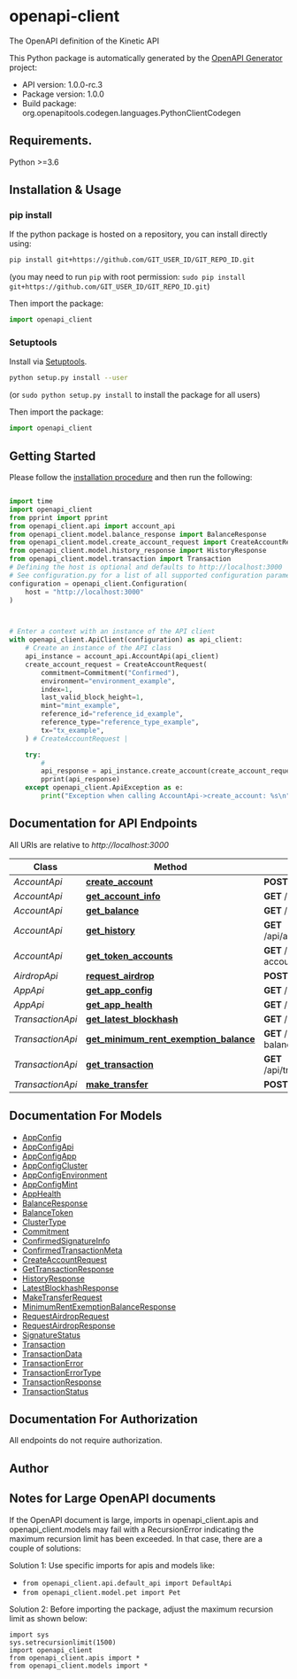 # openapi-client
The OpenAPI definition of the Kinetic API

This Python package is automatically generated by the [OpenAPI Generator](https://openapi-generator.tech) project:

- API version: 1.0.0-rc.3
- Package version: 1.0.0
- Build package: org.openapitools.codegen.languages.PythonClientCodegen

## Requirements.

Python >=3.6

## Installation & Usage
### pip install

If the python package is hosted on a repository, you can install directly using:

```sh
pip install git+https://github.com/GIT_USER_ID/GIT_REPO_ID.git
```
(you may need to run `pip` with root permission: `sudo pip install git+https://github.com/GIT_USER_ID/GIT_REPO_ID.git`)

Then import the package:
```python
import openapi_client
```

### Setuptools

Install via [Setuptools](http://pypi.python.org/pypi/setuptools).

```sh
python setup.py install --user
```
(or `sudo python setup.py install` to install the package for all users)

Then import the package:
```python
import openapi_client
```

## Getting Started

Please follow the [installation procedure](#installation--usage) and then run the following:

```python

import time
import openapi_client
from pprint import pprint
from openapi_client.api import account_api
from openapi_client.model.balance_response import BalanceResponse
from openapi_client.model.create_account_request import CreateAccountRequest
from openapi_client.model.history_response import HistoryResponse
from openapi_client.model.transaction import Transaction
# Defining the host is optional and defaults to http://localhost:3000
# See configuration.py for a list of all supported configuration parameters.
configuration = openapi_client.Configuration(
    host = "http://localhost:3000"
)



# Enter a context with an instance of the API client
with openapi_client.ApiClient(configuration) as api_client:
    # Create an instance of the API class
    api_instance = account_api.AccountApi(api_client)
    create_account_request = CreateAccountRequest(
        commitment=Commitment("Confirmed"),
        environment="environment_example",
        index=1,
        last_valid_block_height=1,
        mint="mint_example",
        reference_id="reference_id_example",
        reference_type="reference_type_example",
        tx="tx_example",
    ) # CreateAccountRequest | 

    try:
        # 
        api_response = api_instance.create_account(create_account_request)
        pprint(api_response)
    except openapi_client.ApiException as e:
        print("Exception when calling AccountApi->create_account: %s\n" % e)
```

## Documentation for API Endpoints

All URIs are relative to *http://localhost:3000*

Class | Method | HTTP request | Description
------------ | ------------- | ------------- | -------------
*AccountApi* | [**create_account**](docs/AccountApi.md#create_account) | **POST** /api/account/create | 
*AccountApi* | [**get_account_info**](docs/AccountApi.md#get_account_info) | **GET** /api/account/info/{environment}/{index}/{accountId} | 
*AccountApi* | [**get_balance**](docs/AccountApi.md#get_balance) | **GET** /api/account/balance/{environment}/{index}/{accountId} | 
*AccountApi* | [**get_history**](docs/AccountApi.md#get_history) | **GET** /api/account/history/{environment}/{index}/{accountId}/{mint} | 
*AccountApi* | [**get_token_accounts**](docs/AccountApi.md#get_token_accounts) | **GET** /api/account/token-accounts/{environment}/{index}/{accountId}/{mint} | 
*AirdropApi* | [**request_airdrop**](docs/AirdropApi.md#request_airdrop) | **POST** /api/airdrop | 
*AppApi* | [**get_app_config**](docs/AppApi.md#get_app_config) | **GET** /api/app/{environment}/{index}/config | 
*AppApi* | [**get_app_health**](docs/AppApi.md#get_app_health) | **GET** /api/app/{environment}/{index}/health | 
*TransactionApi* | [**get_latest_blockhash**](docs/TransactionApi.md#get_latest_blockhash) | **GET** /api/transaction/latest-blockhash/{environment}/{index} | 
*TransactionApi* | [**get_minimum_rent_exemption_balance**](docs/TransactionApi.md#get_minimum_rent_exemption_balance) | **GET** /api/transaction/minimum-rent-exemption-balance/{environment}/{index} | 
*TransactionApi* | [**get_transaction**](docs/TransactionApi.md#get_transaction) | **GET** /api/transaction/transaction/{environment}/{index}/{signature} | 
*TransactionApi* | [**make_transfer**](docs/TransactionApi.md#make_transfer) | **POST** /api/transaction/make-transfer | 


## Documentation For Models

 - [AppConfig](docs/AppConfig.md)
 - [AppConfigApi](docs/AppConfigApi.md)
 - [AppConfigApp](docs/AppConfigApp.md)
 - [AppConfigCluster](docs/AppConfigCluster.md)
 - [AppConfigEnvironment](docs/AppConfigEnvironment.md)
 - [AppConfigMint](docs/AppConfigMint.md)
 - [AppHealth](docs/AppHealth.md)
 - [BalanceResponse](docs/BalanceResponse.md)
 - [BalanceToken](docs/BalanceToken.md)
 - [ClusterType](docs/ClusterType.md)
 - [Commitment](docs/Commitment.md)
 - [ConfirmedSignatureInfo](docs/ConfirmedSignatureInfo.md)
 - [ConfirmedTransactionMeta](docs/ConfirmedTransactionMeta.md)
 - [CreateAccountRequest](docs/CreateAccountRequest.md)
 - [GetTransactionResponse](docs/GetTransactionResponse.md)
 - [HistoryResponse](docs/HistoryResponse.md)
 - [LatestBlockhashResponse](docs/LatestBlockhashResponse.md)
 - [MakeTransferRequest](docs/MakeTransferRequest.md)
 - [MinimumRentExemptionBalanceResponse](docs/MinimumRentExemptionBalanceResponse.md)
 - [RequestAirdropRequest](docs/RequestAirdropRequest.md)
 - [RequestAirdropResponse](docs/RequestAirdropResponse.md)
 - [SignatureStatus](docs/SignatureStatus.md)
 - [Transaction](docs/Transaction.md)
 - [TransactionData](docs/TransactionData.md)
 - [TransactionError](docs/TransactionError.md)
 - [TransactionErrorType](docs/TransactionErrorType.md)
 - [TransactionResponse](docs/TransactionResponse.md)
 - [TransactionStatus](docs/TransactionStatus.md)


## Documentation For Authorization

 All endpoints do not require authorization.

## Author




## Notes for Large OpenAPI documents
If the OpenAPI document is large, imports in openapi_client.apis and openapi_client.models may fail with a
RecursionError indicating the maximum recursion limit has been exceeded. In that case, there are a couple of solutions:

Solution 1:
Use specific imports for apis and models like:
- `from openapi_client.api.default_api import DefaultApi`
- `from openapi_client.model.pet import Pet`

Solution 2:
Before importing the package, adjust the maximum recursion limit as shown below:
```
import sys
sys.setrecursionlimit(1500)
import openapi_client
from openapi_client.apis import *
from openapi_client.models import *
```

